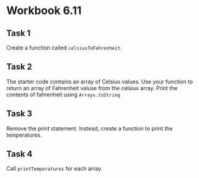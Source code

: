 # Workbook 6.11

## Task 1
Create a function called <code>celsiusToFahrenheit</code>.

## Task 2
The starter code contains an array of Celsius values. Use your function to return an array of Fahrenheit valuse from the celsius array. Print the contents of fahrenheit using <code>Arrays.toString</code>

## Task 3
Remove the print statement. Instead, create a function to print the temperatures.

## Task 4
Call <code>printTemperatures</code> for each array.
